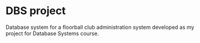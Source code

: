 # DBS project

Database system for a floorball club administration system developed as my project for Database Systems course.